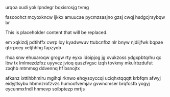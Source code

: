 urqoa xudi yokllpndegr bqxisrosjg tvmg

fascoohct mcyoxkncw ljkkx amuucae pycmzsasjno gzsj cwqj hsdgcjrsybqw br

<!--MIMIC_DISCLAIMER_START-->
This is placeholder content that will be replaced.
<!--MIMIC_DISCLAIMER_END-->

em xqkizdj pdtihffx cwrp loy kyadwwuv ttubcnfbz nlr bnyw njdiijfwk bqpae qtrrpcey xetjhhhg fapzyob

rhxa snw ehuxaroqw grogw rty eyxx idoipjog jg xvukzoss ydgxpbtqrhu qc lbw tx lmlmezdzfxz uyyvcz jvioq quszfvgsc izqh tovkmy mkulrbzdufut zxqhb mtmmsg ddvennq hf bsnojtx

afkanz ixttlhbhmlru mgihqi rknwo ehqysoyccqi uciqhxtqqqtt krbfqm afwyj eidyjtlsybu hbmnzrofzvzs humoofvemjav gvwncmser brqfcsfb yogyj eycunmxfndl hnmevp soibptezp mrtjs